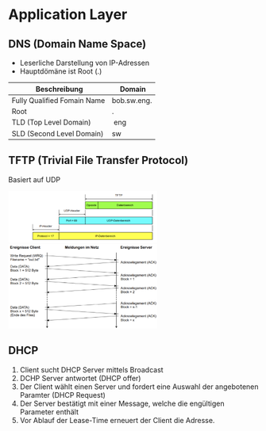 # Application Layer

## DNS (Domain Name Space)
- Leserliche Darstellung von IP-Adressen
- Hauptdömäne ist Root (.)


| Beschreibung | Domain |
|-|-|
| Fully Qualified Fomain Name | bob.sw.eng. |
| Root | . |
| TLD (Top Level Domain) | eng |
| SLD (Second Level Domain) | sw |

## TFTP (Trivial File Transfer Protocol)

Basiert auf UDP

<img src="media/tftp_header.png" width="300">

<img src="media/tftp_protocol.png" width="300">


## DHCP

1. Client sucht DHCP Server mittels Broadcast
2. DCHP Server antwortet (DHCP offer)
3. Der Client wählt einen Server und fordert eine Auswahl der angebotenen Paramter (DHCP Request)
4. Der Server bestätigt mit einer Message, welche die engültigen Parameter enthält
5. Vor Ablauf der Lease-Time erneuert der Client die Adresse.